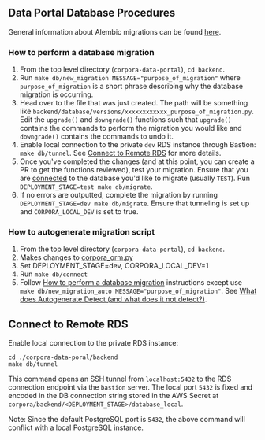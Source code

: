 ## Data Portal Database Procedures

General information about Alembic migrations can be found [here](https://alembic.sqlalchemy.org/en/latest/index.html).

### How to perform a database migration

1. From the top level directory (`corpora-data-portal`), `cd backend`.
1. Run `make db/new_migration MESSAGE="purpose_of_migration"` where `purpose_of_migration` is a short phrase describing why the database migration is occurring.
1. Head over to the file that was just created. The path will be something like `backend/database/versions/xxxxxxxxxxxx_purpose_of_migration.py`. Edit the `upgrade()` and `downgrade()` functions such that `upgrade()` contains the commands to perform the migration you would like and `downgrade()` contains the commands to undo it.
1. Enable local connection to the private `dev` RDS instance through Bastion: `make db/tunnel`. See [Connect to Remote RDS](#connect_to_remote_rds) for more details.
1. Once you've completed the changes (and at this point, you can create a PR to get the functions reviewed), test your migration. Ensure that you are [connected](https://github.com/chanzuckerberg/corpora-data-portal/blob/main/backend/chalice/api_server/README.md#development) to the database you'd like to migrate (usually `TEST`). Run `DEPLOYMENT_STAGE=test make db/migrate`.
1. If no errors are outputted, complete the migration by running `DEPLOYMENT_STAGE=dev make db/migrate`. Ensure that tunneling is set up and `CORPORA_LOCAL_DEV` is set to true.

### How to autogenerate migration script

1. From the top level directory (`corpora-data-portal`), `cd backend`.
1. Makes changes to [corpora_orm.py](../corpora/common/corpora_orm.py)
1. Set DEPLOYMENT_STAGE=dev, CORPORA_LOCAL_DEV=1
1. Run `make db/connect`
1. Follow [How to perform a database migration](#how_to_perform_a_database_migration) instructions except use `make db/new_migration_auto MESSAGE="purpose_of_migration"`. See [What does Autogenerate Detect (and what does it not detect?)](https://alembic.sqlalchemy.org/en/latest/autogenerate.html#what-does-autogenerate-detect-and-what-does-it-not-detect).

## Connect to Remote RDS
Enable local connection to the private RDS instance:

```Shell
cd ./corpora-data-poral/backend
make db/tunnel
```

This command opens an SSH tunnel from `localhost:5432` to the RDS connection endpoint via the `bastion` server.
The local port `5432` is fixed and encoded in the DB connection string stored in the AWS Secret at
`corpora/backend/<DEPLOYMENT_STAGE>/database_local`.

Note: Since the default PostgreSQL port is `5432`, the above command will conflict with a local PostgreSQL instance.
